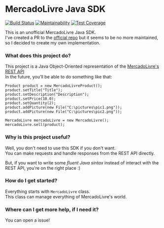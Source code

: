 # MercadoLivre Java SDK

[![Build Status](https://travis-ci.org/igorventurelli/mercadolivre-java-sdk.svg?branch=master)](https://travis-ci.org/igorventurelli/mercadolivre-java-sdk) [![Maintainability](https://api.codeclimate.com/v1/badges/fdae62416424a7dc7d02/maintainability)](https://codeclimate.com/github/igorventurelli/mercadolivre-java-sdk/maintainability) [![Test Coverage](https://api.codeclimate.com/v1/badges/fdae62416424a7dc7d02/test_coverage)](https://codeclimate.com/github/igorventurelli/mercadolivre-java-sdk/test_coverage)

This is an unofficial MercadoLivre Java SDK.  
I've created a PR to the [official repo](https://github.com/mercadolibre/java-sdk) but it seems to be no more maintained, so I decided to create my own implementation.

### What does this project do?

This project is a Java Object-Oriented representation of the [MercadoLivre's REST API](http://developers.mercadolibre.com/)  
In the future, you'll be able to do something like that:

    Product product = new MercadoLivreProduct();
    product.setTitle("Title");
    product.setDescription("Description");
    product.setPrice(10.0);
    product.setQuantity(2);
    product.addPicture(new File("C:\pictures\pic1.png"));
    product.addPicture(new File("C:\pictures\pic2.png"));

    MercadoLivre mercadoLivre = new MercadoLivre();
    mercadoLivre.sell(product);

### Why is this project useful?

Well, you don't need to use this SDK if you don't want.  
You can make requests and handle responses from the REST API directly.

But, if you want to write some _fluent Java sintax_ instead of interact with the REST API, you're on the right place :)

### How do I get started?

Everything starts with `MercadoLivre` class.  
This class can manage everything of MercadoLivre's world.

### Where can I get more help, if I need it?

You can open a issue!
